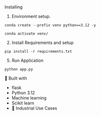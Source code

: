 Installing
1. Environment setup.
```
conda create --prefix venv python==3.12 -y
```
```
conda activate venv/
````
2. Install Requirements and setup
```
pip install -r requirements.txt
```
5. Run Application
```
python app.py
```

🔧 Built with
- flask
- Python 3.12
- Machine learning
- Scikit learn
- 🏦 Industrial Use Cases